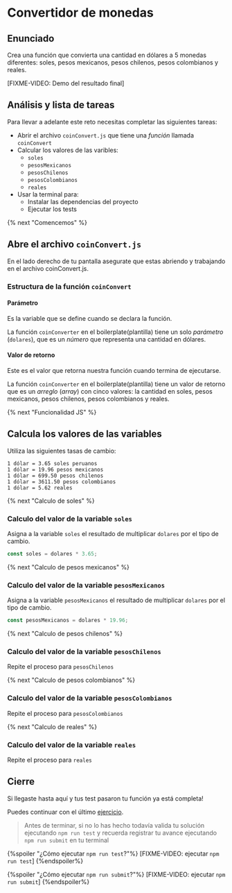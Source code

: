 # Convertidor de monedas

## Enunciado

Crea una función que convierta una cantidad en dólares a 5 monedas diferentes:
soles, pesos mexicanos, pesos chilenos, pesos colombianos y reales.

[FIXME-VIDEO: Demo del resultado final]

## Análisis y lista de tareas

Para llevar a adelante este reto necesitas completar las siguientes tareas:

* Abrir el archivo `coinConvert.js` que tiene una _función_ llamada `coinConvert`
* Calcular los valores de las varibles:
  - `soles`
  - `pesosMexicanos`
  - `pesosChilenos`
  - `pesosColombianos`
  - `reales`
* Usar la terminal para:
  - Instalar las dependencias del proyecto
  - Ejecutar los tests

{% next "Comencemos" %}

## Abre el archivo `coinConvert.js`

En el lado derecho de tu pantalla asegurate que estas abriendo y trabajando
en el archivo coinConvert.js.

### Estructura de la función `coinConvert`

#### Parámetro

Es la variable que se define cuando se declara la función.

La función `coinConverter` en el boilerplate(plantilla) tiene un solo
_parámetro_ (`dolares`), que es un _número_ que representa una cantidad en dólares.

#### Valor de retorno

Este es el valor que retorna nuestra función cuando termina de ejecutarse.

La función `coinConverter` en el boilerplate(plantilla) tiene
un valor de retorno que es un _arreglo_ (_array_) con cinco valores:
la cantidad en soles, pesos mexicanos, pesos chilenos, pesos colombianos y reales.

{% next "Funcionalidad JS" %}

## Calcula los valores de las variables

Utiliza las siguientes tasas de cambio:

```text
1 dólar = 3.65 soles peruanos
1 dólar = 19.96 pesos mexicanos
1 dólar = 699.50 pesos chilenos
1 dólar = 3611.50 pesos colombianos
1 dólar = 5.62 reales
```

{% next "Calculo de soles" %}

### Calculo del valor de la variable `soles`

Asigna a la variable `soles` el resultado de multiplicar `dolares` por
el tipo de cambio.

```js
const soles = dolares * 3.65;
```

{% next "Calculo de pesos mexicanos" %}

### Calculo del valor de la variable `pesosMexicanos`

Asigna a la variable `pesosMexicanos` el resultado de multiplicar `dolares`
por el tipo de cambio.

```js
const pesosMexicanos = dolares * 19.96;
```

{% next "Calculo de pesos chilenos" %}

### Calculo del valor de la variable `pesosChilenos`

Repite el proceso para `pesosChilenos`

{% next "Calculo de pesos colombianos" %}

### Calculo del valor de la variable `pesosColombianos`

Repite el proceso para `pesosColombianos`

{% next "Calculo de reales" %}

### Calculo del valor de la variable `reales`

Repite el proceso para `reales`

## Cierre

Si llegaste hasta aquí y tus test pasaron tu función ya está completa!

Puedes continuar con el último
[ejercicio](https://lab.cs50.io/Laboratoria/admission-curriculum/rediseno-prework-fe/admission/03-prework/08-exercises/sandbox/02-restaurant-bill/).

> Antes de terminar, si no lo has hecho todavía valida tu solución ejecutando
> `npm run test` y recuerda registrar tu avance ejecutando `npm run submit` en
> tu terminal

{%spoiler "¿Cómo ejecutar `npm run test`?"%}
[FIXME-VIDEO: ejecutar `npm run test`]
{%endspoiler%}

{%spoiler "¿Cómo ejecutar `npm run submit`?"%}
[FIXME-VIDEO: ejecutar `npm run submit`]
{%endspoiler%}
